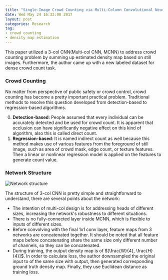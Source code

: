 ```yaml
---
title: "Single-Image Crowd Counting via Multi-Column Convolutional Neural Network - Notes"
date: Wed May 24 16:32:00 2017
layout: post
categories: Research
tag: 
- crowd counting
- density map estimation
---
```


This paper utilized a 3-col CNN(Multi-col CNN, MCNN) to address crowd counting problem by summing up estimated density map based on still images. Furthermore, the author came up with a new labeled dataset for dense crowd count task.

### Crowd Counting

No matter from perspective of public safety or crowd control, crowd counting has become a pretty important practical problem. Traditional methods to resolve this question developed from detection-based to regression-based algorithms.

0. **Detection-based**: People assumed that every individual can be accurately detected and be used for crowd count. It is apparent that occlusion can have significantly negative effect on this kind of algorithm, also this is called direct count.
1. **Regression-based**: It is named indirect count as well because this method makes use of various features from the foreground of still image, such as area of crowd mask, edge count, or texture features. Then a linear or nonlinear regression model is applied on the features to generate count value.

### Network Structure

![Network structure](https://cl.ly/2O3o341G411i/Image%202017-05-24%20at%204.46.48%20PM.png)

The structure of 3-col CNN is pretty simple and straightforward to understand, there are several points about the network:

- The intention of multi-col design is for addressing heads of different sizes, increasing the network's robustness to different situations. 
- There is no fully-connected layer inside MCNN, which is flexible to inputs of different sizes.  
- Before convolving with the final $1x1$ conv layer, feature maps from 3 networks are concatenated together. It should be noted that all feature maps before concatenating share the same size only different number of channels, so they can be concatenated.
- During training, the output density map is of $[\frac{W}{4}, \frac{H}{4}]$. In order to calculate loss, the author downsampled the original input to of the same size with output, then generated corresponding ground truth density map. Finally, they use Euclidean distance as training loss.
